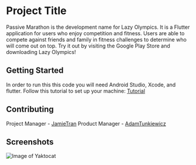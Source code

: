 # Project Title

Passive Marathon is the development name for Lazy Olympics. It is a Flutter application for users who enjoy competition and fitness. Users are able to compete against friends and family in fitness challenges to determine who will come out on top. Try it out by visiting the Google Play Store and downloading Lazy Olympics!

## Getting Started

In order to run this this code you will need Android Studio, Xcode, and flutter.
Follow this tutorial to set up your machine: [Tutorial](https://flutter.dev/docs/get-started/codelab)

## Contributing

Project Manager - [JamieTran](https://github.com/JamieTran)
Product Manager - [AdamTunkiewicz](https://github.com/Tuncarrot)

## Screenshots

![Image of Yaktocat](https://octodex.github.com/images/yaktocat.png)